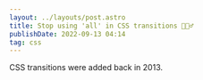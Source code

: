 ```yaml
---
layout: ../layouts/post.astro
title: Stop using 'all' in CSS transitions 🙅🏻‍♂️
publishDate: 2022-09-13 04:14
tag: css
---
```


CSS transitions were added back in 2013.
